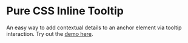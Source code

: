 Pure CSS Inline Tooltip
=======================

An easy way to add contextual details to an anchor element via tooltip interaction. Try out the [demo here](http://codepen.io/andrewabogado/pen/tmHKh).
